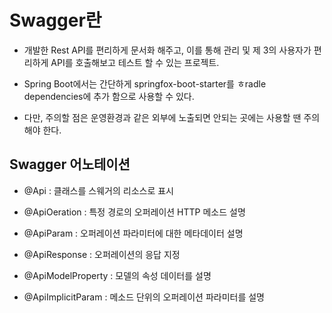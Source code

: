 # Swagger란

* 개발한 Rest API를 편리하게 문서화 해주고, 이를 통해 관리 및 제 3의 사용자가 편리하게 API를 호출해보고 테스트 할 수 있는 프로젝트.

* Spring Boot에서는 간단하게 springfox-boot-starter를 ㅎradle dependencies에 추가 함으로 사용할 수 있다.

* 다만, 주의할 점은 운영환경과 같은 외부에 노출되면 안되는 곳에는 사용할 땐 주의 해야 한다.


## Swagger 어노테이션

* @Api : 클래스를 스웨거의 리소스로 표시
* @ApiOeration : 특정 경로의 오퍼레이션 HTTP 메소드 설명

* @ApiParam : 오퍼레이션 파라미터에 대한 메타데이터 설명

* @ApiResponse : 오퍼레이션의 응답 지정
* @ApiModelProperty : 모델의 속성 데이터를 설명
* @ApiImplicitParam : 메소드 단위의 오퍼레이션 파라미터를 설명

